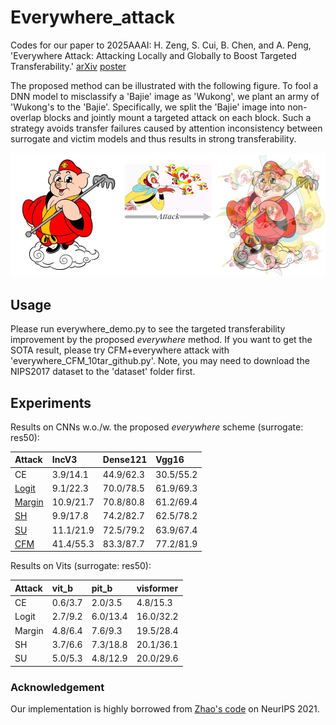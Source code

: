# Everywhere_attack
Codes for our paper to 2025AAAI: H. Zeng, S. Cui, B. Chen, and A. Peng, 'Everywhere Attack: Attacking Locally and Globally to Boost Targeted Transferability.'  [arXiv](https://arxiv.org/abs/2501.00707) [poster](https://github.com/zengh5/Everywhere_Attack/blob/main/Poster_2025AAAI-6568-revise.pdf)

The proposed method can be illustrated with the following figure. To fool a DNN model to misclassify a 'Bajie' image as 'Wukong', we plant an army of 'Wukong's to the 'Bajie'. Specifically, we split the 'Bajie' image into non-overlap blocks and jointly mount a targeted attack on each block. Such a strategy avoids transfer failures caused by attention inconsistency between surrogate and victim models and thus results in strong transferability.  
<div align=center>
<img src="fig/Fig1.png" width="750">
</div>

## Usage
Please run everywhere_demo.py to see the targeted transferability improvement by the proposed _everywhere_ method.
If you want to get the SOTA result, please try CFM+everywhere attack with 'everywhere_CFM_10tar_github.py'. Note, you may need to download the NIPS2017 dataset to the 'dataset' folder first.

## Experiments

Results on CNNs w.o./w. the proposed *everywhere* scheme (surrogate: res50):

| Attack |  IncV3  | Dense121 | Vgg16 |
| :------| :-------- |:------- | :-------- |
| CE   | 3.9/14.1 | 44.9/62.3 | 30.5/55.2 |
| [Logit](https://github.com/ZhengyuZhao/Targeted-Tansfer)| 9.1/22.3 | 70.0/78.5 | 61.9/69.3 |
| [Margin](https://github.com/WJJLL/Target-Attack)| 10.9/21.7 | 70.8/80.8 | 61.2/69.4 |
| [SH](https://github.com/zengh5/Transferable_targeted_attack)   | 9.9/17.8 | 74.2/82.7 | 62.5/78.2 |
| [SU](https://github.com/zhipeng-wei/Self-Universality)   | 11.1/21.9 | 72.5/79.2 | 63.9/67.4 |
| [CFM](https://github.com/dreamflake/CFM)   | 41.4/55.3 | 83.3/87.7 | 77.2/81.9 |

Results on Vits (surrogate: res50):

| Attack |  vit_b  | pit_b | visformer |
| :------| :-------- |:------- | :-------- |
| CE   | 0.6/3.7 | 2.0/3.5 | 4.8/15.3 |
| Logit| 2.7/9.2 | 6.0/13.4 | 16.0/32.2 |
| Margin| 4.8/6.4 | 7.6/9.3 | 19.5/28.4 |
| SH   | 3.7/6.6 | 7.3/18.8 | 20.1/36.1 |
| SU   | 5.0/5.3 | 4.8/12.9 | 20.0/29.6 |

### Acknowledgement
Our implementation is highly borrowed from [Zhao's code](https://github.com/ZhengyuZhao/Targeted-Transfer) on NeurIPS 2021.
